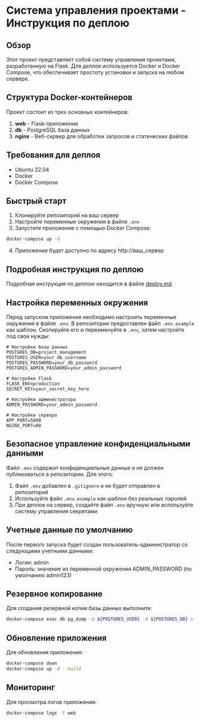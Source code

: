 # Система управления проектами - Инструкция по деплою

## Обзор

Этот проект представляет собой систему управления проектами, разработанную на Flask. Для деплоя используется Docker и Docker Compose, что обеспечивает простоту установки и запуска на любом сервере.

## Структура Docker-контейнеров

Проект состоит из трех основных контейнеров:
1. **web** - Flask-приложение
2. **db** - PostgreSQL база данных
3. **nginx** - Веб-сервер для обработки запросов и статических файлов

## Требования для деплоя

- Ubuntu 22.04
- Docker
- Docker Compose

## Быстрый старт

1. Клонируйте репозиторий на ваш сервер
2. Настройте переменные окружения в файле `.env`
3. Запустите приложение с помощью Docker Compose:

```bash
docker-compose up -d
```

4. Приложение будет доступно по адресу http://ваш_сервер

## Подробная инструкция по деплою

Подробная инструкция по деплою находится в файле [deploy.md](deploy.md).

## Настройка переменных окружения

Перед запуском приложения необходимо настроить переменные окружения в файле `.env`. В репозитории предоставлен файл `.env.example` как шаблон. Скопируйте его и переименуйте в `.env`, затем настройте под свои нужды:

```
# Настройки базы данных
POSTGRES_DB=project_management
POSTGRES_USER=your_db_username
POSTGRES_PASSWORD=your_db_password
POSTGRES_ADMIN_PASSWORD=your_admin_password

# Настройки Flask
FLASK_ENV=production
SECRET_KEY=your_secret_key_here

# Настройки администратора
ADMIN_PASSWORD=your_admin_password

# Настройки сервера
APP_PORT=5000
NGINX_PORT=80
```

## Безопасное управление конфиденциальными данными

Файл `.env` содержит конфиденциальные данные и не должен публиковаться в репозитории. Для этого:

1. Файл `.env` добавлен в `.gitignore` и не будет отправлен в репозиторий
2. Используйте файл `.env.example` как шаблон без реальных паролей
3. При деплое на сервер, создайте файл `.env` вручную или используйте систему управления секретами

## Учетные данные по умолчанию

После первого запуска будет создан пользователь-администратор со следующими учетными данными:
- Логин: admin
- Пароль: значение из переменной окружения ADMIN_PASSWORD (по умолчанию admin123)

## Резервное копирование

Для создания резервной копии базы данных выполните:

```bash
docker-compose exec db pg_dump -U ${POSTGRES_USER} -d ${POSTGRES_DB} > backup.sql
```

## Обновление приложения

Для обновления приложения:

```bash
docker-compose down
docker-compose up -d --build
```

## Мониторинг

Для просмотра логов приложения:

```bash
docker-compose logs -f web
```